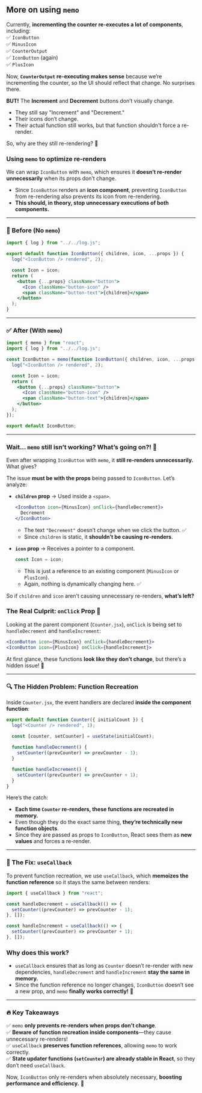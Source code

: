 ## **More on using `memo`**  

Currently, **incrementing the counter re-executes a lot of components**, including:  
✅ `IconButton`  
✅ `MinusIcon`  
✅ `CounterOutput`  
✅ `IconButton` (again)  
✅ `PlusIcon`  

Now, **`CounterOutput` re-executing makes sense** because we’re incrementing the counter, so the UI should reflect that change. No surprises there.  

**BUT!** The **Increment** and **Decrement** buttons don’t visually change.  
- They still say "Increment" and "Decrement."  
- Their icons don’t change.  
- Their actual function still works, but that function shouldn't force a re-render.  

So, why are they still re-rendering? 🤔  

### **Using `memo` to optimize re-renders**  
We can wrap `IconButton` with `memo`, which ensures it **doesn’t re-render unnecessarily** when its props don’t change.  
- Since `IconButton` renders an **icon component**, preventing `IconButton` from re-rendering also prevents its icon from re-rendering.  
- **This should, in theory, stop unnecessary executions of both components.**  

---

### **🚨 Before (No `memo`)**
```jsx
import { log } from "../../log.js";

export default function IconButton({ children, icon, ...props }) {
  log("<IconButton /> rendered", 2);

  const Icon = icon;
  return (
    <button {...props} className="button">
      <Icon className="button-icon" />
      <span className="button-text">{children}</span>
    </button>
  );
}
```
---

### **✅ After (With `memo`)**
```jsx
import { memo } from "react";
import { log } from "../../log.js";

const IconButton = memo(function IconButton({ children, icon, ...props }) {
  log("<IconButton /> rendered", 2);

  const Icon = icon;
  return (
    <button {...props} className="button">
      <Icon className="button-icon" />
      <span className="button-text">{children}</span>
    </button>
  );
});

export default IconButton;
```
---

### **Wait… `memo` still isn’t working? What’s going on?!** 🤨  

Even after wrapping `IconButton` with `memo`, it **still re-renders unnecessarily.** What gives?  

The issue **must be with the props** being passed to `IconButton`. Let’s analyze:  

- **`children` prop** → Used inside a `<span>`.  
  ```jsx
  <IconButton icon={MinusIcon} onClick={handleDecrement}>
    Decrement
  </IconButton>
  ```
  - The text `"Decrement"` doesn’t change when we click the button. ✅  
  - Since `children` is static, it **shouldn’t be causing re-renders**.  

- **`icon` prop** → Receives a pointer to a component.  
  ```jsx
  const Icon = icon;
  ```
  - This is just a reference to an existing component (`MinusIcon` or `PlusIcon`).  
  - Again, nothing is dynamically changing here. ✅  

So if `children` and `icon` aren’t causing unnecessary re-renders, **what’s left?**  

### **The Real Culprit: `onClick` Prop 🎯**  
Looking at the parent component (`Counter.jsx`), `onClick` is being set to `handleDecrement` and `handleIncrement`:  

```jsx
<IconButton icon={MinusIcon} onClick={handleDecrement}>
<IconButton icon={PlusIcon} onClick={handleIncrement}>
```

At first glance, these functions **look like they don’t change**, but there’s a hidden issue! 🚨  

---

### **🔍 The Hidden Problem: Function Recreation**  
Inside `Counter.jsx`, the event handlers are declared **inside the component function**:  

```jsx
export default function Counter({ initialCount }) {
  log("<Counter /> rendered", 1);
  
  const [counter, setCounter] = useState(initialCount);

  function handleDecrement() {
    setCounter((prevCounter) => prevCounter - 1);
  }

  function handleIncrement() {
    setCounter((prevCounter) => prevCounter + 1);
  }
}
```

Here’s the catch:  
- **Each time `Counter` re-renders, these functions are recreated in memory.**  
- Even though they do the exact same thing, **they’re technically new function objects**.  
- Since they are passed as props to `IconButton`, React sees them as **new values** and forces a re-render.  

---

### **🚀 The Fix: `useCallback`**  
To prevent function recreation, we use `useCallback`, which **memoizes the function reference** so it stays the same between renders:  

```jsx
import { useCallback } from "react";

const handleDecrement = useCallback(() => {
  setCounter((prevCounter) => prevCounter - 1);
}, []);

const handleIncrement = useCallback(() => {
  setCounter((prevCounter) => prevCounter + 1);
}, []);
```

### **Why does this work?**  
- `useCallback` ensures that as long as `Counter` doesn’t re-render with new dependencies, `handleDecrement` and `handleIncrement` **stay the same in memory.**  
- Since the function reference no longer changes, `IconButton` doesn’t see a new prop, and `memo` **finally works correctly!** 🎉  

---

### **🔥 Key Takeaways**  
✅ `memo` **only prevents re-renders when props don’t change**.  
✅ **Beware of function recreation inside components**—they cause unnecessary re-renders!  
✅ `useCallback` **preserves function references**, allowing `memo` to work correctly.  
✅ **State updater functions (`setCounter`) are already stable in React**, so they don’t need `useCallback`.  

Now, `IconButton` only re-renders when absolutely necessary, **boosting performance and efficiency.** 🚀